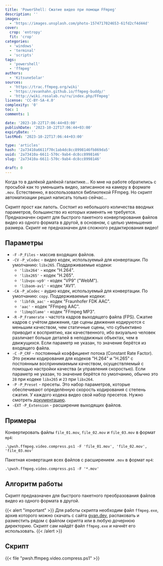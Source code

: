 ```yaml
---
title: 'PowerShell: Сжатие видео при помощи FFmpeg'
description: ''
images:
  - 'https://images.unsplash.com/photo-1574717024653-61fd2cf4d44d'
cover:
  crop: 'entropy'
  fit: 'crop'
categories:
  - 'windows'
  - 'terminal'
  - 'scripts'
tags:
  - 'powershell'
  - 'ffmpeg'
authors:
  - 'KitsuneSolar'
sources:
  - 'https://trac.ffmpeg.org/wiki'
  - 'https://evanhahn.github.io/ffmpeg-buddy/'
  - 'http://wiki.rosalab.ru/ru/index.php/FFmpeg'
license: 'CC-BY-SA-4.0'
complexity: '0'
toc: 1
comments: 1

date: '2023-10-22T17:06:44+03:00'
publishDate: '2023-10-22T17:06:44+03:00'
expiryDate: ''
lastMod: '2023-10-22T17:06:44+03:00'

type: 'articles'
hash: '2a73410a6611f70c1ab4dc8cc8998146fb869da5'
uuid: '2a73410a-6611-570c-9ab4-dc8cc8998146'
slug: '2a73410a-6611-570c-9ab4-dc8cc8998146'

draft: 0
---
```


Когда то в далёкой далёкой галактике... Ко мне на работе обратились с просьбой как то уменьшить видео, записанное на камеру в формате `.mov`. Естественно, я воспользовался библиотекой FFmpeg. Но скрипт автоматизации решил написать только сейчас...

<!--more-->

Скрипт прост как лапоть. Состоит из небольшого количества вводных параметров, большинство из которых изменять не требуется. Предназначен скрипт для быстрого пакетного конвертирования файлов видео из одного формата в другой, в основном, с целью уменьшения размера. Скрипт не предназначен для сложного редактирования видео!

## Параметры

- `-F` `-P_Files` - массив входящих файлов.
- `-CV` `-P_vCodec` - видео кодек, используемый для конвертации. По умолчанию: `libx265`. Поддерживаемые кодеки:
  - `'libx264'` - кодек "H.264".
  - `'libx265'` - кодек "H.265".
  - `'libvpx-vp9'` - кодек "VP9" ("WebM").
  - `'libaom-av1'` - кодек "AV1".
- `-CA` `-P_aCodec` - аудио кодек, используемый для конвертации. По умолчанию: `copy`. Поддерживаемые кодеки:
  - `'libfdk_aac'` - кодек "Fraunhofer FDK AAC".
  - `'aac'` - кодек "FFmpeg AAC".
  - `'libmp3lame'` - кодек "FFmpeg MP3".
- `-R` `-P_Framerate` - частота кадров выходящего файла (FPS). Сжатие кадров с учётом движения, где сцены движения кодируются с меньшим качеством, чем статичные сцены, что субъективно приводит к восприятию, как качественного, ибо визуально человек различает больше деталей в неподвижных объектах, чем в движущихся. Если параметр не указан, то значение берётся из входящего файла.
- `-C` `-P_CRF` - постоянный коэффициент потока (Constant Rate Factor). Это режим кодирования для кодеков "H.264" и "H.265" с постоянным воспринимаемым качеством, осуществляемый с помощью настройки качества (и управления скоростью). Если параметр не указан, то значение берётся по умолчанию, обычно это `28` при кодеке `libx265` и `23` при `libx264`.
- `-P` `-P_Preset` - пресеты. Это набор параметров, которые обеспечивают определённую скорость кодирования с степень сжатия. У каждого кодека видео свой набор пресетов. Нужно смотреть [документацию](https://trac.ffmpeg.org/wiki).
- `-EXT` `-P_Extension` - расширение выходящих файлов.

## Примеры

Конвертировать файлы `file_01.mov`, `file_02.mov` и `file_03.mov` в формат `mp4`:

```terminal {os="windows"}
.\pwsh.ffmpeg.video.compress.ps1 -F 'file_01.mov', 'file_02.mov', 'file_03.mov'
```

Пакетная конвертация всех файлов с расширением `.mov` в формат `mp4`:

```terminal {os="windows"}
.\pwsh.ffmpeg.video.compress.ps1 -F '*.mov'
```

## Алгоритм работы

Скрипт предназначен для быстрого пакетного преобразования файлов видео из одного формата в другой.

{{< alert "important" >}}
Для работы скрипта необходим файл `ffmpeg.exe`, архив которого можно скачать с сайта [gyan.dev](https://www.gyan.dev/ffmpeg/builds/), распаковать и разместить рядом с файлом скрипта или в любую дочернюю директорию. Скрипт сам найдёт файл `ffmpeg.exe` и начнёт его использовать.
{{< /alert >}}

## Скрипт

{{< file "pwsh.ffmpeg.video.compress.ps1" >}}
